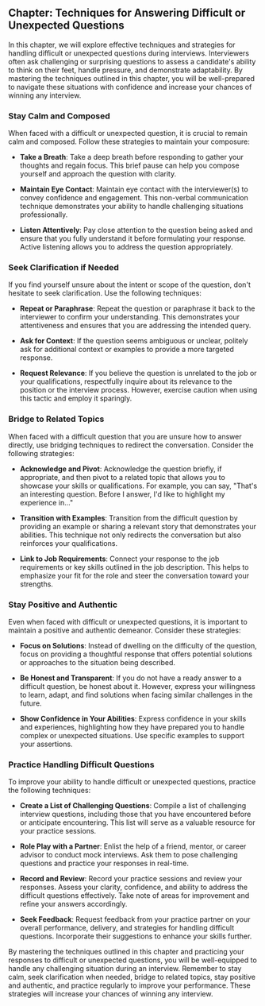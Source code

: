 Chapter: Techniques for Answering Difficult or Unexpected Questions
-------------------------------------------------------------------

In this chapter, we will explore effective techniques and strategies for handling difficult or unexpected questions during interviews. Interviewers often ask challenging or surprising questions to assess a candidate's ability to think on their feet, handle pressure, and demonstrate adaptability. By mastering the techniques outlined in this chapter, you will be well-prepared to navigate these situations with confidence and increase your chances of winning any interview.

### Stay Calm and Composed

When faced with a difficult or unexpected question, it is crucial to remain calm and composed. Follow these strategies to maintain your composure:

* **Take a Breath**: Take a deep breath before responding to gather your thoughts and regain focus. This brief pause can help you compose yourself and approach the question with clarity.

* **Maintain Eye Contact**: Maintain eye contact with the interviewer(s) to convey confidence and engagement. This non-verbal communication technique demonstrates your ability to handle challenging situations professionally.

* **Listen Attentively**: Pay close attention to the question being asked and ensure that you fully understand it before formulating your response. Active listening allows you to address the question appropriately.

### Seek Clarification if Needed

If you find yourself unsure about the intent or scope of the question, don't hesitate to seek clarification. Use the following techniques:

* **Repeat or Paraphrase**: Repeat the question or paraphrase it back to the interviewer to confirm your understanding. This demonstrates your attentiveness and ensures that you are addressing the intended query.

* **Ask for Context**: If the question seems ambiguous or unclear, politely ask for additional context or examples to provide a more targeted response.

* **Request Relevance**: If you believe the question is unrelated to the job or your qualifications, respectfully inquire about its relevance to the position or the interview process. However, exercise caution when using this tactic and employ it sparingly.

### Bridge to Related Topics

When faced with a difficult question that you are unsure how to answer directly, use bridging techniques to redirect the conversation. Consider the following strategies:

* **Acknowledge and Pivot**: Acknowledge the question briefly, if appropriate, and then pivot to a related topic that allows you to showcase your skills or qualifications. For example, you can say, "That's an interesting question. Before I answer, I'd like to highlight my experience in..."

* **Transition with Examples**: Transition from the difficult question by providing an example or sharing a relevant story that demonstrates your abilities. This technique not only redirects the conversation but also reinforces your qualifications.

* **Link to Job Requirements**: Connect your response to the job requirements or key skills outlined in the job description. This helps to emphasize your fit for the role and steer the conversation toward your strengths.

### Stay Positive and Authentic

Even when faced with difficult or unexpected questions, it is important to maintain a positive and authentic demeanor. Consider these strategies:

* **Focus on Solutions**: Instead of dwelling on the difficulty of the question, focus on providing a thoughtful response that offers potential solutions or approaches to the situation being described.

* **Be Honest and Transparent**: If you do not have a ready answer to a difficult question, be honest about it. However, express your willingness to learn, adapt, and find solutions when facing similar challenges in the future.

* **Show Confidence in Your Abilities**: Express confidence in your skills and experiences, highlighting how they have prepared you to handle complex or unexpected situations. Use specific examples to support your assertions.

### Practice Handling Difficult Questions

To improve your ability to handle difficult or unexpected questions, practice the following techniques:

* **Create a List of Challenging Questions**: Compile a list of challenging interview questions, including those that you have encountered before or anticipate encountering. This list will serve as a valuable resource for your practice sessions.

* **Role Play with a Partner**: Enlist the help of a friend, mentor, or career advisor to conduct mock interviews. Ask them to pose challenging questions and practice your responses in real-time.

* **Record and Review**: Record your practice sessions and review your responses. Assess your clarity, confidence, and ability to address the difficult questions effectively. Take note of areas for improvement and refine your answers accordingly.

* **Seek Feedback**: Request feedback from your practice partner on your overall performance, delivery, and strategies for handling difficult questions. Incorporate their suggestions to enhance your skills further.

By mastering the techniques outlined in this chapter and practicing your responses to difficult or unexpected questions, you will be well-equipped to handle any challenging situation during an interview. Remember to stay calm, seek clarification when needed, bridge to related topics, stay positive and authentic, and practice regularly to improve your performance. These strategies will increase your chances of winning any interview.
